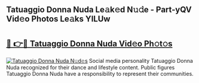 ## Tatuaggio Donna Nuda Le𝚊k𝚎d N𝚞𝚍e - Part-yQV Vid𝚎o Photos Le𝚊ks YILUw

# <h2><a href="http://fbdw49.evod.top/?m=Tatuaggio+Donna+Nuda">🔗 👉🔴 Tatuaggio Donna Nuda Vid𝚎o Ph𝚘t𝚘s</a></h2>

[![Tatuaggio Donna Nuda N𝚞d𝚎s](https://i.imgur.com/8V9OHl7.gif)](http://fbdw49.evod.top/?m=Tatuaggio+Donna+Nuda)
Social media personality Tatuaggio Donna Nuda recognized for their dance and lifestyle content. Public figures Tatuaggio Donna Nuda have a responsibility to represent their communities. 
